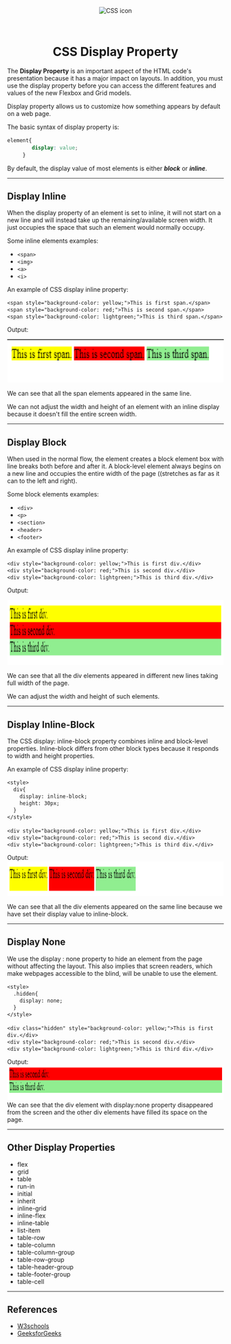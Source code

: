 <p align="center"><img src="https://icon-library.com/images/css-icon-png/css-icon-png-0.jpg" alt="CSS icon"  height="150" width="120"/></p> <br>
<h1 align="center">CSS Display Property </h1>

The **Display Property** is an important aspect of the HTML code's presentation because it has a major impact on layouts. In addition, you must use the display property before you can access the different features and values of the new Flexbox and Grid models.

Display property allows us to customize how something appears by default on a web page.

The basic syntax of display property is:

``` css
element{
        display: value;
     }
```
By default, the display value of most elements is either **_block_** or **_inline_**. <hr>

## Display Inline 
When the display property of an element is set to inline, it will not start on a new line and will instead take up the remaining/available screen width. It just occupies the space that such an element would normally occupy.

Some inline elements examples:
* ```<span>```
* ```<img>```
* ```<a>```
* ```<i>```

An example of CSS display inline property:

```
<span style="background-color: yellow;">This is first span.</span>
<span style="background-color: red;">This is second span.</span>
<span style="background-color: lightgreen;">This is third span.</span>
```
Output:

<img src="./assets/inline_result.png" alt="CSS icon"  height="100" width="750"/>

We can see that all the span elements appeared in the same line.

We can not adjust the width and height of an element with an inline display because it doesn't fill the entire screen width.
<hr>

## Display Block

When used in the normal flow, the element creates a block element box with line breaks both before and after it.
A block-level element always begins on a new line and occupies the entire width of the page ((stretches as far as it can to the left and right).

Some block elements examples:
* ```<div>```
* ```<p>```
* ```<section>```
* ```<header>```
* ```<footer>```

An example of CSS display inline property:

```
<div style="background-color: yellow;">This is first div.</div>
<div style="background-color: red;">This is second div.</div>
<div style="background-color: lightgreen;">This is third div.</div>
```
Output:

<img src="./assets/block_result.png" alt="CSS icon"  height="150" width="1150"/>

We can see that all the div elements appeared in different new lines taking full width of the page.

We can adjust the width and height of such elements.
<hr>

## Display Inline-Block

The CSS display: inline-block property combines inline and block-level properties. Inline-block differs from other block types because it responds to width and height properties.

An example of CSS display inline property:
```
<style>
  div{
    display: inline-block;
    height: 30px;
  }
</style>  

<div style="background-color: yellow;">This is first div.</div>
<div style="background-color: red;">This is second div.</div>
<div style="background-color: lightgreen;">This is third div.</div>
```
Output:
<img src="./assets/inline-block_result.png" alt="CSS icon"  height="80" width="1150"/>

We can see that all the div elements appeared on the same line because we have set their display value to inline-block.

<hr>

## Display None
We use the display : none property to hide an element from the page without affecting the layout.
This also implies that screen readers, which make webpages accessible to the blind, will be unable to use the element.

```
<style>
  .hidden{
    display: none;
  }
</style>  

<div class="hidden" style="background-color: yellow;">This is first div.</div>
<div style="background-color: red;">This is second div.</div>
<div style="background-color: lightgreen;">This is third div.</div>
```
Output:
<img src="./assets/none_result.png" alt="CSS icon"  height="80" width="1150"/>
We can see that the div element with display:none property disappeared from the screen and the other div elements have filled its space on the page.

<hr>

## Other Display Properties

* flex
* grid
* table
* run-in
* initial
* inherit
* inline-grid
* inline-flex
* inline-table
* list-item
* table-row
* table-column
* table-column-group
* table-row-group
* table-header-group
* table-footer-group
* table-cell
<hr>

## References
* [W3schools](https://www.w3schools.com/cssref/pr_class_display.asp)
* [GeeksforGeeks](https://www.geeksforgeeks.org/css-display-property/)
